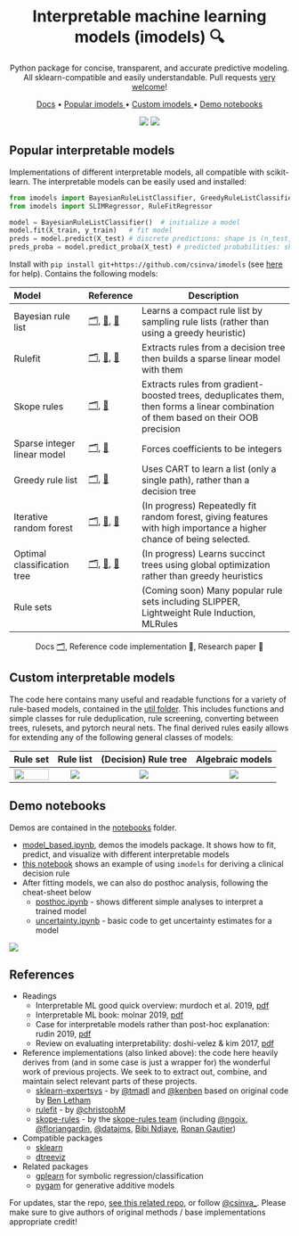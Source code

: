 <h1 align="center"> Interpretable machine learning models (imodels) 🔍</h1>
<p align="center"> Python package for concise, transparent, and accurate predictive modeling. All sklearn-compatible and easily understandable. Pull requests <a href="https://github.com/csinva/imodels/blob/master/docs/contributing.md">very welcome</a>!
</p>


<p align="center">
  <a href="https://csinva.github.io/imodels/">Docs</a> •
  <a href="#popular-interpretable-models"> Popular imodels </a> •
  <a href="#custom-interpretable-models"> Custom imodels </a> •
  <a href="#demo-notebooks">Demo notebooks</a>
</p>

<p align="center">
  <img src="https://img.shields.io/badge/License-MIT-yellow.svg">
  <a href="https://github.com/csinva/imodels/actions"><img src="https://github.com/csinva/imodels/workflows/tests/badge.svg"></a>
</p>  


## Popular interpretable models

Implementations of different interpretable models, all compatible with scikit-learn. The interpretable models can be easily used and installed:

```python
from imodels import BayesianRuleListClassifier, GreedyRuleListClassifier, SkopeRulesClassifier, IRFClassifier
from imodels import SLIMRegressor, RuleFitRegressor

model = BayesianRuleListClassifier()  # initialize a model
model.fit(X_train, y_train)   # fit model
preds = model.predict(X_test) # discrete predictions: shape is (n_test, 1)
preds_proba = model.predict_proba(X_test) # predicted probabilities: shape is (n_test, n_classes)
```

Install with `pip install git+https://github.com/csinva/imodels` (see [here](https://github.com/csinva/imodels/blob/master/docs/troubleshooting.md) for help). Contains the following models:

| Model                       | Reference                                                    | Description                                                  |
| :--------------------------- | ------------------------------------------------------------ | ------------------------------------------------------------ |
| Bayesian rule list          | [🗂️](https://csinva.io/imodels/rule_list/bayesian_rule_list/bayesian_rule_list.html), [🔗](https://github.com/tmadl/sklearn-expertsys), [📄](https://arxiv.org/abs/1602.08610) | Learns a compact rule list by sampling rule lists (rather than using a greedy heuristic) |
| Rulefit                     | [🗂️](https://csinva.io/imodels/rule_set/rule_fit.html), [🔗](https://github.com/christophM/rulefit), [📄](http://statweb.stanford.edu/~jhf/ftp/RuleFit.pdf) | Extracts rules from a decision tree then builds a sparse linear model with them |
| Skope rules                 | [🗂️](https://csinva.io/imodels/rule_set/skope_rules.html), [🔗](https://github.com/scikit-learn-contrib/skope-rules) | Extracts rules from gradient-boosted trees, deduplicates them, then forms a linear combination of them based on their OOB precision |
| Sparse integer linear model | [🗂️](https://csinva.io/imodels/algebraic/slim.html), [📄](https://link.springer.com/article/10.1007/s10994-015-5528-6) | Forces coefficients to be integers                           |
| Greedy rule list            | [🗂️](https://csinva.io/imodels/rule_list/greedy_rule_list.html), [🔗](https://medium.com/@penggongting/implementing-decision-tree-from-scratch-in-python-c732e7c69aea) | Uses CART to learn a list (only a single path), rather than a decision tree |
| Iterative random forest     | [🗂️](https://csinva.io/imodels/tree/iterative_random_forest/iterative_random_forest.html), [🔗](https://github.com/Yu-Group/iterative-Random-Forest), [📄](https://www.pnas.org/content/115/8/1943) | (In progress) Repeatedly fit random forest, giving features with high importance a higher chance of being selected. |
| Optimal classification tree | [🗂️](https://csinva.io/imodels/tree/optimal_classification_tree/index.html), [🔗](https://github.com/pan5431333/pyoptree), [📄](https://link.springer.com/article/10.1007/s10994-017-5633-9) | (In progress) Learns succinct trees using global optimization rather than greedy heuristics |
| Rule sets                   |                                                              | (Coming soon) Many popular rule sets including SLIPPER, Lightweight Rule Induction, MLRules |

<p align="center">
Docs <a href="https://csinva.io/imodels/">🗂️</a>, Reference code implementation 🔗, Research paper 📄
</p>

## Custom interpretable models

The code here contains many useful and readable functions for a variety of rule-based models, contained in the [util folder](https://csinva.io/imodels/util/index.html). This includes functions and simple classes for rule deduplication, rule screening, converting between trees, rulesets, and pytorch neural nets. The final derived rules easily allows for extending any of the following general classes of models:

|           Rule set            |        Rule list        |  (Decision) Rule tree   |        Algebraic models        |
| :---------------------------: | :---------------------: | :---------------------: | :----------------------------: |
| <img src="https://csinva.io/imodels/rule_set.jpg" width="100%"> | <img src="https://csinva.io/imodels/rule_list.jpg"> | <img src="https://csinva.io/imodels/rule_tree.jpg"> | <img src="https://csinva.io/imodels/algebraic_models.jpg"> |

## Demo notebooks
Demos are contained in the [notebooks](notebooks) folder.

- [model_based.ipynb](notebooks/1_model_based.ipynb), demos the imodels package. It shows how to fit, predict, and visualize with different interpretable models
- [this notebook](https://github.com/csinva/iai-clinical-decision-rule/blob/master/notebooks/05_fit_interpretable_models.ipynb) shows an example of using `imodels` for deriving a clinical decision rule
- After fitting models, we can also do posthoc analysis, following the cheat-sheet below 
  - [posthoc.ipynb](notebooks/2_posthoc.ipynb) - shows different simple analyses to interpret a trained model
  - [uncertainty.ipynb](notebooks/3_uncertainty.ipynb) - basic code to get uncertainty estimates for a model
<img src="https://csinva.io/notes/cheat_sheets/interp.svg?sanitize=True">

## References
- Readings
    - Interpretable ML good quick overview: murdoch et al. 2019, [pdf](https://arxiv.org/pdf/1901.04592.pdf)
    - Interpretable ML book: molnar 2019, [pdf](https://christophm.github.io/interpretable-ml-book/)
    - Case for interpretable models rather than post-hoc explanation: rudin 2019, [pdf](https://arxiv.org/pdf/1811.10154.pdf)
    - Review on evaluating interpretability: doshi-velez & kim 2017, [pdf](https://arxiv.org/pdf/1702.08608.pdf)
- Reference implementations (also linked above): the code here heavily derives from (and in some case is just a wrapper for) the wonderful work of previous projects. We seek to to extract out, combine, and maintain select relevant parts of these projects.
    - [sklearn-expertsys](https://github.com/tmadl/sklearn-expertsys) - by [@tmadl](https://github.com/tmadl) and [@kenben](https://github.com/kenben) based on original code by [Ben Letham](http://lethalletham.com/)
    - [rulefit](https://github.com/christophM/rulefit) - by [@christophM](https://github.com/christophM)
    - [skope-rules](https://github.com/scikit-learn-contrib/skope-rules) - by the [skope-rules team](https://github.com/scikit-learn-contrib/skope-rules/blob/master/AUTHORS.rst) (including [@ngoix](https://github.com/ngoix), [@floriangardin](https://github.com/floriangardin), [@datajms](https://github.com/datajms), [Bibi Ndiaye](), [Ronan Gautier]())
- Compatible packages
    - [sklearn](https://github.com/scikit-learn/scikit-learn)
    - [dtreeviz](https://github.com/parrt/dtreeviz)
- Related packages
    - [gplearn](https://github.com/trevorstephens/gplearn/tree/ad57cb18caafdb02cca861aea712f1bf3ed5016e) for symbolic regression/classification
    - [pygam](https://github.com/dswah/pyGAM) for generative additive models

For updates, star the repo, [see this related repo](https://github.com/csinva/csinva.github.io), or follow [@csinva_](https://twitter.com/csinva_). Please make sure to give authors of original methods / base implementations appropriate credit!

